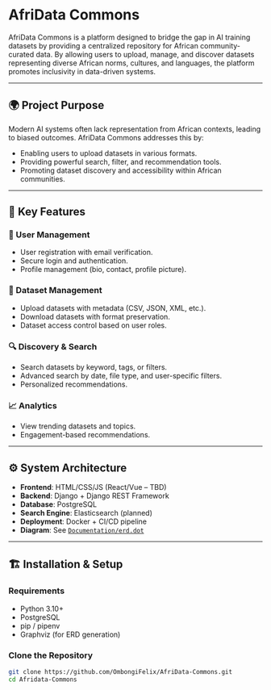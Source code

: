 # AfriData Commons

AfriData Commons is a platform designed to bridge the gap in AI training datasets by providing a centralized repository for African community-curated data. By allowing users to upload, manage, and discover datasets representing diverse African norms, cultures, and languages, the platform promotes inclusivity in data-driven systems.

---

## 🌍 Project Purpose

Modern AI systems often lack representation from African contexts, leading to biased outcomes. AfriData Commons addresses this by:

- Enabling users to upload datasets in various formats.
- Providing powerful search, filter, and recommendation tools.
- Promoting dataset discovery and accessibility within African communities.

---

## 🧩 Key Features

### 👤 User Management
- User registration with email verification.
- Secure login and authentication.
- Profile management (bio, contact, profile picture).

### 📂 Dataset Management
- Upload datasets with metadata (CSV, JSON, XML, etc.).
- Download datasets with format preservation.
- Dataset access control based on user roles.

### 🔍 Discovery & Search
- Search datasets by keyword, tags, or filters.
- Advanced search by date, file type, and user-specific filters.
- Personalized recommendations.

### 📈 Analytics
- View trending datasets and topics.
- Engagement-based recommendations.

---

## ⚙️ System Architecture

- **Frontend**: HTML/CSS/JS (React/Vue – TBD)
- **Backend**: Django + Django REST Framework
- **Database**: PostgreSQL
- **Search Engine**: Elasticsearch (planned)
- **Deployment**: Docker + CI/CD pipeline
- **Diagram**: See [`Documentation/erd.dot`](../Documentation/erd.dot)

---

## 🏗️ Installation & Setup

### Requirements
- Python 3.10+
- PostgreSQL
- pip / pipenv
- Graphviz (for ERD generation)

### Clone the Repository
```bash
git clone https://github.com/OmbongiFelix/AfriData-Commons.git
cd Afridata-Commons
